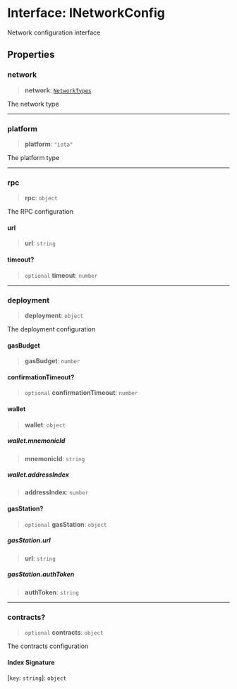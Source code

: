 # Interface: INetworkConfig

Network configuration interface

## Properties

### network

> **network**: [`NetworkTypes`](../type-aliases/NetworkTypes.md)

The network type

***

### platform

> **platform**: `"iota"`

The platform type

***

### rpc

> **rpc**: `object`

The RPC configuration

#### url

> **url**: `string`

#### timeout?

> `optional` **timeout**: `number`

***

### deployment

> **deployment**: `object`

The deployment configuration

#### gasBudget

> **gasBudget**: `number`

#### confirmationTimeout?

> `optional` **confirmationTimeout**: `number`

#### wallet

> **wallet**: `object`

##### wallet.mnemonicId

> **mnemonicId**: `string`

##### wallet.addressIndex

> **addressIndex**: `number`

#### gasStation?

> `optional` **gasStation**: `object`

##### gasStation.url

> **url**: `string`

##### gasStation.authToken

> **authToken**: `string`

***

### contracts?

> `optional` **contracts**: `object`

The contracts configuration

#### Index Signature

\[`key`: `string`\]: `object`
